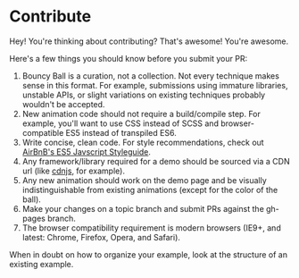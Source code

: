 # Contribute

Hey! You're thinking about contributing? That's awesome! You're awesome.

Here's a few things you should know before you submit your PR:

1. Bouncy Ball is a curation, not a collection. Not every technique makes sense in this format. For example, submissions using immature libraries, unstable APIs, or slight variations on existing techniques probably wouldn't be accepted.
2. New animation code should not require a build/compile step. For example, you'll want to use CSS instead of SCSS and browser-compatible ES5 instead of transpiled ES6.
3. Write concise, clean code. For style recommendations, check out [AirBnB's ES5 Javscript Styleguide](https://github.com/airbnb/javascript/tree/master/es5).
4. Any framework/library required for a demo should be sourced via a CDN url (like [cdnjs](https://cdnjs.com/), for example).
5. Any new animation should work on the demo page and be visually indistinguishable from existing animations (except for the color of the ball).
6. Make your changes on a topic branch and submit PRs against the gh-pages branch.
7. The browser compatibility requirement is modern browsers (IE9+, and latest: Chrome, Firefox, Opera, and Safari).

When in doubt on how to organize your example, look at the structure of an existing example.
